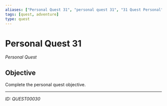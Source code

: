```yaml
---
aliases: ["Personal Quest 31", "personal quest 31", "31 Quest Personal"]
tags: [quest, adventure]
type: quest
---
```


# Personal Quest 31

*Personal Quest*

## Objective
Complete the personal quest objective.

---
*ID: QUEST00030*
